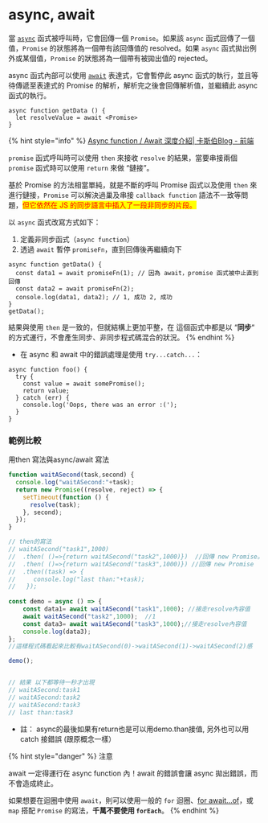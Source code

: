 # async, await

當 [`async`](https://developer.mozilla.org/zh-TW/docs/Web/JavaScript/Reference/Statements/async\_function) 函式被呼叫時，它會回傳一個 `Promise`。如果該 `async` 函式回傳了一個值，`Promise` 的狀態將為一個帶有該回傳值的 resolved。如果 `async` 函式拋出例外或某個值，`Promise` 的狀態將為一個帶有被拋出值的 rejected。

async 函式內部可以使用 [`await`](https://developer.mozilla.org/zh-TW/docs/Web/JavaScript/Reference/Operators/await) 表達式，它會暫停此 async 函式的執行，並且等待傳遞至表達式的 Promise 的解析，解析完之後會回傳解析值，並繼續此 async 函式的執行。

```
async function getData () {
  let resolveValue = await <Promise>
}
```

{% hint style="info" %}
[Async function / Await 深度介紹| 卡斯伯Blog - 前端](https://www.casper.tw/development/2020/10/16/async-await/)

`promise` 函式呼叫時可以使用 `then` 來接收 `resolve` 的結果，當要串接兩個 `promise` 函式時可以使用 `return` 來做 “鏈接”。

基於 Promise 的方法相當單純，就是不斷的呼叫 Promise 函式以及使用 `then` 來進行鏈接，`Promise` 可以解決過巢及串接 `callback function` 語法不一致等問題，<mark style="color:red;">但它依然在 JS 的同步語言中插入了一段非同步的片段。</mark>



以 `async` 函式改寫方式如下：

1. 定義非同步函式（`async function`）
2. 透過 `await` 暫停 `promiseFn`，直到回傳後再繼續向下

```
async function getData() {
  const data1 = await promiseFn(1); // 因為 await，promise 函式被中止直到回傳
  const data2 = await promiseFn(2);
  console.log(data1, data2); // 1, 成功 2, 成功
}
getData();
```

結果與使用 `then` 是一致的，但就結構上更加平整，在 這個函式中都是以 “**同步**“ 的方式運行，不會產生同步、非同步程式碼混合的狀況。
{% endhint %}

* 在 async 和 await 中的錯誤處理是使用 `try...catch...`：

```
async function foo() {
  try {
    const value = await somePromise();
    return value;
  } catch (err) {
    console.log('Oops, there was an error :(');
  }
}
```

### 範例比較

用then 寫法與async/await 寫法

```javascript
function waitASecond(task,second) {
  console.log("waitASecond:"+task);
  return new Promise((resolve, reject) => {
    setTimeout(function () {
      resolve(task);
    }, second);
  });
}

// then的寫法
// waitASecond("task1",1000)
//  .then( ()=>{return waitASecond("task2",1000)})  //回傳 new Promise。這邊是非同步片段
//  .then( ()=>{return waitASecond("task3",1000)}) //回傳 new Promise 
//  .then((task) => {
//     console.log("last than:"+task);
//   });
  
const demo = async () => {
    const data1= await waitASecond("task1",1000); //接走resolve內容值
    await waitASecond("task2",1000);  //1
    const data3= await waitASecond("task3",1000);//接走resolve內容值
    console.log(data3);
};
//這樣程式碼看起來比較有waitASecond(0)->waitASecond(1)->waitASecond(2)感

demo();


// 結果 以下都等待一秒才出現
// waitASecond:task1
// waitASecond:task2
// waitASecond:task3
// last than:task3
```

* 註： async的最後如果有return也是可以用demo.than接值, 另外也可以用catch 接錯誤 (跟原概念一樣）

{% hint style="danger" %}
注意

await 一定得運行在 async function 內！await 的錯誤會讓 async 拋出錯誤，而不會造成終止。



如果想要在迴圈中使用 `await`，則可以使用一般的 `for` 迴圈、[for await...of](https://developer.mozilla.org/en-US/docs/Web/JavaScript/Reference/Statements/for-await...of)，或 `map` 搭配 `Promise` 的寫法，**千萬不要使用 `forEach`**。
{% endhint %}

&#x20;    &#x20;
